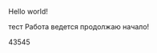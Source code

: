 Hello world!
<!---
sonofmother739/sonofmother739 is a ✨ special ✨ repository because its `README.md` (this file) appears on your GitHub profile.
You can click the Preview link to take a look at your changes.
--->

тест
Работа ведется
продолжаю начало!

43545
